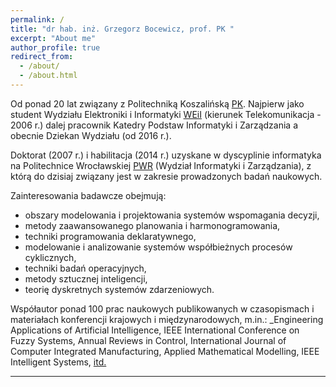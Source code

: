 ```yaml
---
permalink: /
title: "dr hab. inż. Grzegorz Bocewicz, prof. PK "
excerpt: "About me"
author_profile: true
redirect_from: 
  - /about/
  - /about.html
---
```


Od ponad 20 lat związany z Politechniką Koszalińską [PK](https://tu.koszalin.pl/). Najpierw jako student Wydziału Elektroniki i Informatyki [WEiI](https://weii.tu.koszalin.pl/) (kierunek Telekomunikacja - 2006 r.) dalej pracownik Katedry Podstaw Informatyki i Zarządzania a obecnie Dziekan Wydziału (od 2016 r.).  

Doktorat (2007 r.) i habilitacja (2014 r.) uzyskane w dyscyplinie informatyka na Politechnice Wrocławskiej [PWR](https://pwr.edu.pl/) (Wydział Informatyki i Zarządzania), z którą do dzisiaj związany jest w zakresie prowadzonych badań naukowych. 

Zainteresowania badawcze obejmują: 
*	obszary modelowania i projektowania systemów wspomagania decyzji, 
*	metody zaawansowanego planowania i harmonogramowania, 
*	techniki programowania deklaratywnego, 
*	modelowanie i analizowanie systemów współbieżnych procesów cyklicznych, 
*	techniki badań operacyjnych, 
*	metody sztucznej inteligencji, 
*	teorię dyskretnych systemów zdarzeniowych. 

Współautor ponad 100 prac naukowych publikowanych w czasopismach i materiałach konferencji krajowych i międzynarodowych, m.in.: _Engineering Applications of Artificial Intelligence, IEEE International Conference on Fuzzy Systems, Annual Reviews in Control, International Journal of Computer Integrated Manufacturing, Applied Mathematical Modelling, IEEE Intelligent Systems, [itd.](https://gbocewicz.github.io/publications/)

----------------------------
